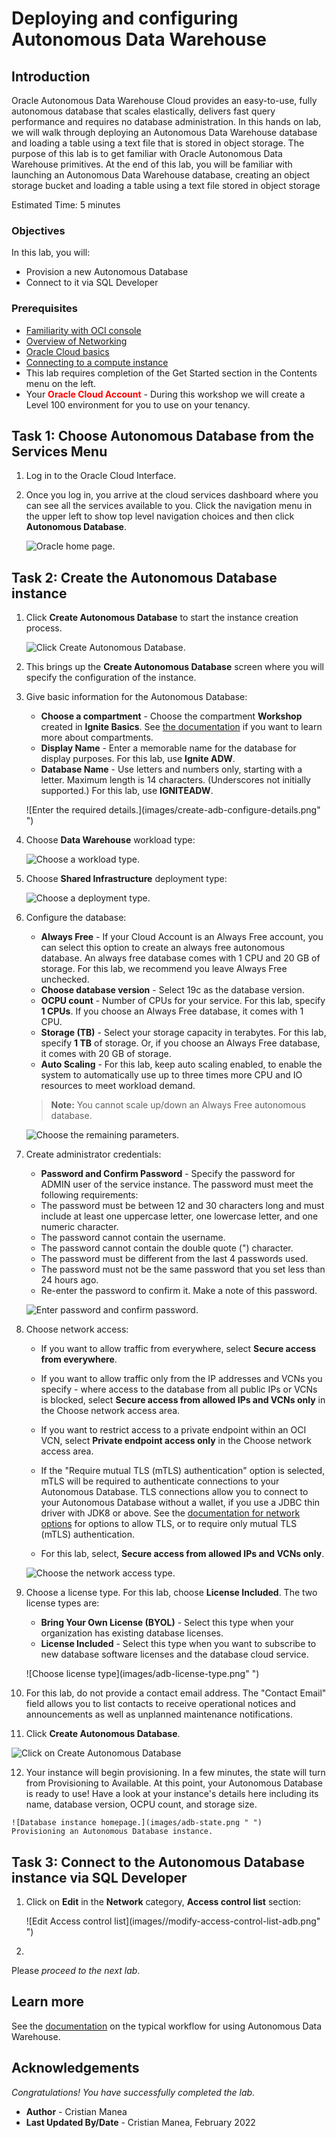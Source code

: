 # Deploying and configuring Autonomous Data Warehouse

## Introduction

Oracle Autonomous Data Warehouse Cloud provides an easy-to-use, fully autonomous database that scales elastically, delivers fast query performance and requires no database administration. In this hands on lab, we will walk through deploying an Autonomous Data Warehouse database and loading a table using a text file that is stored in object storage. The purpose of this lab is to get familiar with Oracle Autonomous Data Warehouse primitives. At the end of this lab, you will be familiar with launching an Autonomous Data Warehouse database, creating an object storage bucket and loading a table using a text file stored in object storage

Estimated Time: 5 minutes

### Objectives

In this lab, you will:

-   Provision a new Autonomous Database
-   Connect to it via SQL Developer
### Prerequisites

* [Familiarity with OCI console](https://docs.oracle.com/en-us/iaas/Content/GSG/Concepts/console.htm)
* [Overview of Networking](https://docs.oracle.com/en-us/iaas/Content/Network/Concepts/overview.htm)
* [Oracle Cloud basics](https://docs.oracle.com/en-us/iaas/Content/GSG/Concepts/concepts.htm)
* [Connecting to a compute instance](https://docs.oracle.com/en-us/iaas/Content/Compute/Tasks/accessinginstance.htm)
* This lab requires completion of the Get Started section in the Contents menu on the left.
* Your **<font color="red">Oracle Cloud Account</font>** - During this workshop we will create a Level 100 environment for you to use on your tenancy.

## Task 1: Choose Autonomous Database from the Services Menu

1. Log in to the Oracle Cloud Interface.
2. Once you log in, you arrive at the cloud services dashboard where you can see all the services available to you. Click the navigation menu in the upper left to show top level navigation choices and then click **Autonomous Database**.

    ![Oracle home page.](images/navigate-adb.png " ")

## Task 2: Create the Autonomous Database instance

1. Click **Create Autonomous Database** to start the instance creation process.

    ![Click Create Autonomous Database.](images/click-create-adb.png " ")

2.  This brings up the __Create Autonomous Database__ screen where you will specify the configuration of the instance.

 
3. Give basic information for the Autonomous Database:

    - __Choose a compartment__ - Choose the compartment **Workshop** created in __Ignite Basics__. See [the documentation](https://docs.oracle.com/en-us/iaas/Content/Identity/Tasks/managingcompartments.htm) if you want to learn more about compartments.
    - __Display Name__ - Enter a memorable name for the database for display purposes. For this lab, use __Ignite ADW__.
    - __Database Name__ - Use letters and numbers only, starting with a letter. Maximum length is 14 characters. (Underscores not initially supported.) For this lab, use __IGNITEADW__.

    ![Enter the required details.](images/create-adb-configure-details.png" ")


4. Choose __Data Warehouse__ workload type:

    ![Choose a workload type.](images/choose-adb-workload-type.png " ")

5. Choose __Shared Infrastructure__ deployment type:

    ![Choose a deployment type.](images/choose-adb-deployment-type.png " ")

6. Configure the database:

    - __Always Free__ - If your Cloud Account is an Always Free account, you can select this option to create an always free autonomous database. An always free database comes with 1 CPU and 20 GB of storage. For this lab, we recommend you leave Always Free unchecked.
    - __Choose database version__ - Select 19c as the database version.
    - __OCPU count__ - Number of CPUs for your service. For this lab, specify __1 CPUs__. If you choose an Always Free database, it comes with 1 CPU.
    - __Storage (TB)__ - Select your storage capacity in terabytes. For this lab, specify __1 TB__ of storage. Or, if you choose an Always Free database, it comes with 20 GB of storage.
    - __Auto Scaling__ - For this lab, keep auto scaling enabled, to enable the system to automatically use up to three times more CPU and IO resources to meet workload demand.
    
    > **Note:** You cannot scale up/down an Always Free autonomous database.

    ![Choose the remaining parameters.](images/configure-adb.png " ")

7. Create administrator credentials:

    - __Password and Confirm Password__ - Specify the password for ADMIN user of the service instance. The password must meet the following requirements:
    - The password must be between 12 and 30 characters long and must include at least one uppercase letter, one lowercase letter, and one numeric character.
    - The password cannot contain the username.
    - The password cannot contain the double quote (") character.
    - The password must be different from the last 4 passwords used.
    - The password must not be the same password that you set less than 24 hours ago.
    - Re-enter the password to confirm it. Make a note of this password.

    ![Enter password and confirm password.](images/adb-admin-credential.png " ")

8. Choose network access:
    
    - If you want to allow traffic from everywhere, select **Secure access from everywhere**.
    - If you want to allow traffic only from the IP addresses and VCNs you specify - where access to the database from all public IPs or VCNs is blocked, select **Secure access from allowed IPs and VCNs only** in the Choose network access area.
    - If you want to restrict access to a private endpoint within an OCI VCN, select **Private endpoint access only** in the Choose network access area.
    - If the "Require mutual TLS (mTLS) authentication" option is selected, mTLS will be required to authenticate connections to your Autonomous Database. TLS connections allow you to connect to your Autonomous Database without a wallet, if you use a JDBC thin driver with JDK8 or above. See the [documentation for network options](https://docs.oracle.com/en/cloud/paas/autonomous-database/adbsa/support-tls-mtls-authentication.html#GUID-3F3F1FA4-DD7D-4211-A1D3-A74ED35C0AF5) for options to allow TLS, or to require only mutual TLS (mTLS) authentication.

    - For this lab, select, **Secure access from allowed IPs and VCNs only**.

    ![Choose the network access type.](images/adb-network-access.png " ")


9. Choose a license type. For this lab, choose __License Included__. The two license types are:
    - __Bring Your Own License (BYOL)__ - Select this type when your organization has existing database licenses.
    - __License Included__ - Select this type when you want to subscribe to new database software licenses and the database cloud service.

    ![Choose license type](images/adb-license-type.png" ")

10. For this lab, do not provide a contact email address. The "Contact Email" field allows you to list contacts to receive operational notices and announcements as well as unplanned maintenance notifications.

11. Click __Create Autonomous Database__.

 ![Click on Create Autonomous Database](images/click-create-adb2.png " ")

12.  Your instance will begin provisioning. In a few minutes, the state will turn from Provisioning to Available. At this point, your Autonomous Database is ready to use! Have a look at your instance's details here including its name, database version, OCPU count, and storage size.

    ![Database instance homepage.](images/adb-state.png " ")
    Provisioning an Autonomous Database instance.
## Task 3: Connect to the Autonomous Database instance via SQL Developer

1. Click on **Edit** in the **Network** category, **Access control list** section:

    ![Edit Access control list](images//modify-access-control-list-adb.png" ")

2. 



Please *proceed to the next lab*.

## Learn more

See the [documentation](https://docs.oracle.com/en/cloud/paas/autonomous-data-warehouse-cloud/user/autonomous-workflow.html#GUID-5780368D-6D40-475C-8DEB-DBA14BA675C3) on the typical workflow for using Autonomous Data Warehouse.


## Acknowledgements
*Congratulations! You have successfully completed the lab.*

- **Author** - Cristian Manea
- **Last Updated By/Date** - Cristian Manea, February 2022

